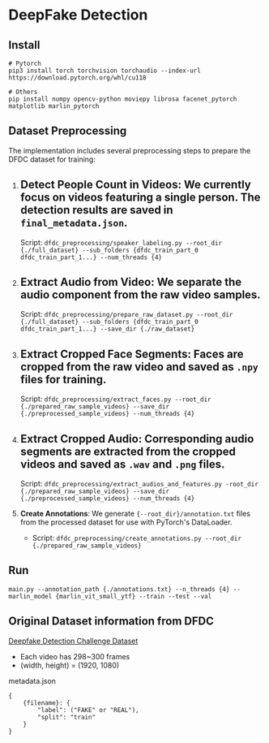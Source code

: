 # DeepFake Detection

## Install

```
# Pytorch
pip3 install torch torchvision torchaudio --index-url https://download.pytorch.org/whl/cu118

# Others
pip install numpy opencv-python moviepy librosa facenet_pytorch matplotlib marlin_pytorch
```

## Dataset Preprocessing

The implementation includes several preprocessing steps to prepare the DFDC dataset for training:

1. **Detect People Count in Videos**: We currently focus on videos featuring a single person. The detection results are
   saved in `final_metadata.json`.
    -
   Script: `dfdc_preprocessing/speaker_labeling.py --root_dir {./full_dataset} --sub_folders {dfdc_train_part_0 dfdc_train_part_1...} --num_threads {4}`

2. **Extract Audio from Video**: We separate the audio component from the raw video samples.
   -
   Script: `dfdc_preprocessing/prepare_raw_dataset.py --root_dir {./full_dataset} --sub_folders {dfdc_train_part_0 dfdc_train_part_1...} --save_dir {./raw_dataset}`

3. **Extract Cropped Face Segments**: Faces are cropped from the raw video and saved as `.npy` files for training.
   -
   Script: `dfdc_preprocessing/extract_faces.py --root_dir {./prepared_raw_sample_videos} --save_dir {./preprocessed_sample_videos} --num_threads {4}`

4. **Extract Cropped Audio**: Corresponding audio segments are extracted from the cropped videos and saved as `.wav`
   and `.png` files.
    -
   Script: `dfdc_preprocessing/extract_audios_and_features.py -root_dir {./prepared_raw_sample_videos} --save_dir {./preprocessed_sample_videos} --num_threads {4}`

5. **Create Annotations**: We generate `{--root_dir}/annotation.txt` files from the processed dataset for use
   with PyTorch's DataLoader.
    - Script: `dfdc_preprocessing/create_annotations.py --root_dir {./prepared_raw_sample_videos}`

## Run
```
main.py --annotation_path {./annotations.txt} --n_threads {4} --marlin_model {marlin_vit_small_ytf} --train --test --val
```

## Original Dataset information from DFDC

[Deepfake Detection Challenge Dataset](https://www.kaggle.com/c/deepfake-detection-challenge)

* Each video has 298~300 frames
* (width, height) = (1920, 1080)

metadata.json

```
{
    {filename}: {
        "label": ("FAKE" or "REAL"),
        "split": "train"
    }
}
```